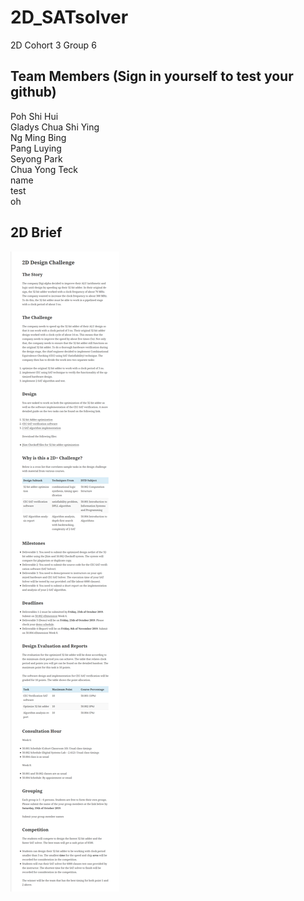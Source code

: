 # 2D_SATsolver
2D Cohort 3 Group 6  

## Team Members (Sign in yourself to test your github)  
Poh Shi Hui  
Gladys Chua Shi Ying  
Ng Ming Bing\
Pang Luying    
Seyong Park  
Chua Yong Teck  
name  
test  
oh

## 2D Brief  
![Image of Brief](/2D_Brief.png)
